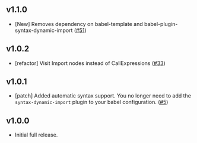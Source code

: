 ## v1.1.0

- [New] Removes dependency on babel-template and babel-plugin-syntax-dynamic-import ([#51](https://github.com/airbnb/babel-plugin-dynamic-import-webpack/pull/51))

## v1.0.2

- [refactor] Visit Import nodes instead of CallExpressions ([#33](https://github.com/airbnb/babel-plugin-dynamic-import-webpack/pull/33))

## v1.0.1

- [patch] Added automatic syntax support. You no longer need to add the `syntax-dynamic-import` plugin to your babel configuration. ([#5](https://github.com/airbnb/babel-plugin-dynamic-import-webpack/pull/5))

## v1.0.0

- Initial full release.
